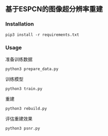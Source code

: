## 基于ESPCN的图像超分辨率重建

### Installation
```
pip3 install -r requirements.txt
```

### Usage
准备训练数据
```
python3 prepare_data.py
```
训练模型
```
python3 train.py
```
重建
```
python3 rebuild.py
```
评估重建效果
```
python3 psnr.py
```

